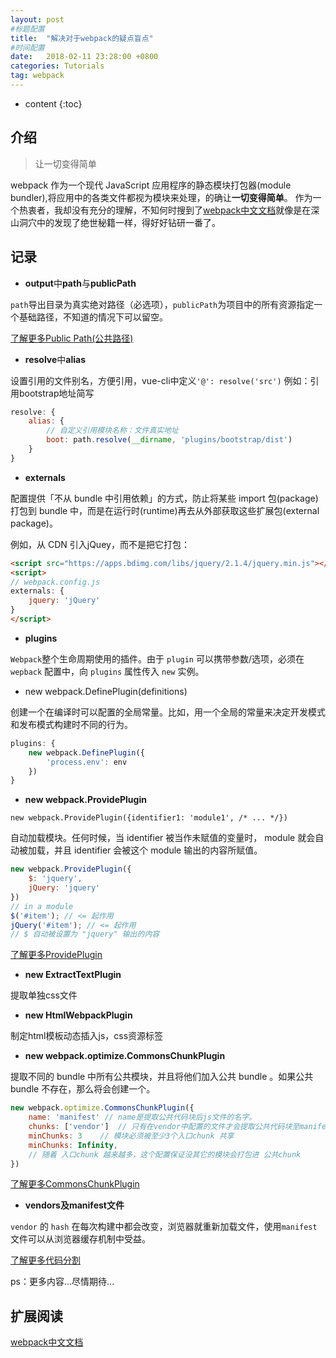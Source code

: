 ```yaml
---
layout: post
#标题配置
title:  "解决对于webpack的疑点盲点"
#时间配置
date:   2018-02-11 23:28:00 +0800
categories: Tutorials
tag: webpack
---
```


* content
{:toc}


介绍
------------------------

>让一切变得简单

webpack 作为一个现代 JavaScript 应用程序的静态模块打包器(module bundler),将应用中的各类文件都视为模块来处理，的确让**一切变得简单**。
作为一个热衷者，我却没有充分的理解，不知何时搜到了[webpack中文文档](https://doc.webpack-china.org/concepts)就像是在深山洞穴中的发现了绝世秘籍一样，得好好钻研一番了。

记录
------------------------

- **output**中**path**与**publicPath**

`path`导出目录为真实绝对路径（必选项），`publicPath`为项目中的所有资源指定一个基础路径，不知道的情况下可以留空。

[了解更多Public Path(公共路径)](http://www.css88.com/doc/webpack2/guides/public-path/)

- **resolve**中**alias**

设置引用的文件别名，方便引用，vue-cli中定义`'@': resolve('src')`
例如：引用bootstrap地址简写

```javascript
resolve: {
	alias: {
		// 自定义引用模块名称：文件真实地址
		boot: path.resolve(__dirname, 'plugins/bootstrap/dist')
	}
}
```


- **externals**

配置提供「不从 bundle 中引用依赖」的方式，防止将某些 import 包(package)打包到 bundle 中，而是在运行时(runtime)再去从外部获取这些扩展包(external package)。

例如，从 CDN 引入jQuey，而不是把它打包：
```html
<script src="https://apps.bdimg.com/libs/jquery/2.1.4/jquery.min.js"></script>
<script>
// webpack.config.js
externals: {
	jquery: 'jQuery'
}
</script>
```

- **plugins**

`Webpack`整个生命周期使用的插件。由于 `plugin` 可以携带参数/选项，必须在 `wepback` 配置中，向 `plugins` 属性传入 `new` 实例。

- new webpack.DefinePlugin(definitions)

创建一个在编译时可以配置的全局常量。比如，用一个全局的常量来决定开发模式和发布模式构建时不同的行为。

```javascript
plugins: {
	new webpack.DefinePlugin({
		'process.env': env
	})
}
```

- **new webpack.ProvidePlugin**

`new webpack.ProvidePlugin({identifier1: 'module1', /* ... */})`

自动加载模块。任何时候，当 identifier 被当作未赋值的变量时， module 就会自动被加载，并且 identifier 会被这个 module 输出的内容所赋值。

```javascript
new webpack.ProvidePlugin({
	$: 'jquery',
	jQuery: 'jquery'
})
// in a module
$('#item'); // <= 起作用
jQuery('#item'); // <= 起作用
// $ 自动被设置为 "jquery" 输出的内容
```

[了解更多ProvidePlugin](http://www.css88.com/doc/webpack2/plugins/provide-plugin/)

- **new ExtractTextPlugin**

提取单独css文件

- **new HtmlWebpackPlugin**

制定html模板动态插入js，css资源标签

- **new webpack.optimize.CommonsChunkPlugin**

提取不同的 bundle 中所有公共模块，并且将他们加入公共 bundle 。如果公共 bundle 不存在，那么将会创建一个。

```javascript
new webpack.optimize.CommonsChunkPlugin({
	name: 'manifest' // name是提取公共代码块后js文件的名字。
	chunks: ['vendor']  // 只有在vendor中配置的文件才会提取公共代码块至manifest的js文件中
	minChunks: 3	// 模块必须被至少3个入口chunk 共享
	minChunks: Infinity,
  	// 随着 入口chunk 越来越多，这个配置保证没其它的模块会打包进 公共chunk
})
```

[了解更多CommonsChunkPlugin](http://www.css88.com/doc/webpack2/plugins/commons-chunk-plugin/)

- **vendors及manifest文件**

`vendor` 的 `hash` 在每次构建中都会改变，浏览器就重新加载文件，使用`manifest`文件可以从浏览器缓存机制中受益。

[ 了解更多代码分割](http://www.css88.com/doc/webpack2/guides/code-splitting-libraries/)

ps：更多内容...尽情期待...

扩展阅读
------------------------

[webpack中文文档](https://doc.webpack-china.org/concepts/)





